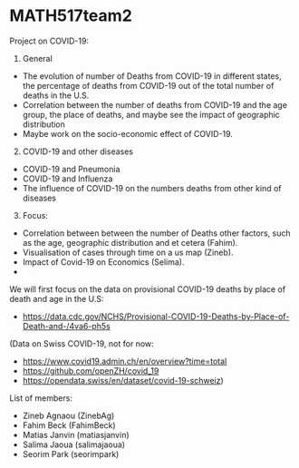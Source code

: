 # MATH517team2
Project on COVID-19:

1) General
  - The evolution of number of Deaths from COVID-19 in different states, the percentage of deaths from COVID-19 out of the total number of deaths in the U.S.
  - Correlation between the number of deaths from COVID-19 and the age group, the place of deaths, and maybe see the impact of geographic distribution 
  - Maybe work on the socio-economic effect of COVID-19.

2) COVID-19 and other diseases
  - COVID-19 and Pneumonia 
  - COVID-19 and Influenza
  - The influence of COVID-19 on the numbers deaths from other kind of diseases

3) Focus:
  - Correlation between between the number of Deaths other factors, such as the age, geographic distribution and et cetera (Fahim).
  - Visualisation of cases through time on a us map (Zineb).
  - Impact of Covid-19 on Economics (Selima).
  -  
 
We will first focus on the data on provisional COVID-19 deaths by place of death and age in the U.S:
- https://data.cdc.gov/NCHS/Provisional-COVID-19-Deaths-by-Place-of-Death-and-/4va6-ph5s

(Data on Swiss COVID-19, not for now: 
- https://www.covid19.admin.ch/en/overview?time=total
- https://github.com/openZH/covid_19
- https://opendata.swiss/en/dataset/covid-19-schweiz)

List of members:
- Zineb Agnaou (ZinebAg)
- Fahim Beck (FahimBeck)
- Matias Janvin (matiasjanvin)
- Salima Jaoua (salimajaoua)
- Seorim Park (seorimpark)
